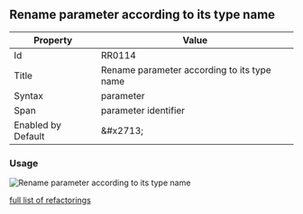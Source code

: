 ## Rename parameter according to its type name

| Property | Value |
| -------- | ----- |
| Id | RR0114 |
| Title | Rename parameter according to its type name |
| Syntax | parameter |
| Span | parameter identifier |
| Enabled by Default | &\#x2713; |

### Usage

![Rename parameter according to its type name](../../images/refactorings/RenameParameterAccordingToTypeName.png)

[full list of refactorings](Refactorings.md)